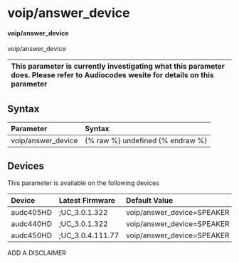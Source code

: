 ﻿---
description: voip/answer_device
search: false
---

# voip/answer_device

#### voip/answer_device

voip/answer_device


| This parameter is currently investigating what this parameter does. Please refer to Audiocodes wesite for details on this parameter | 
| :--- |

## Syntax
| Parameter | Syntax |
| :--- | :--- |
|voip/answer_device | {% raw %} undefined {% endraw %}|

## Devices
This parameter is available on the following devices

| Device | Latest Firmware | Default Value |
|:---|:---|:---|
| audc405HD | ;UC_3.0.1.322 | voip/answer_device=SPEAKER 
| audc440HD | ;UC_3.0.1.322 | voip/answer_device=SPEAKER 
| audc450HD | ;UC_3.0.4.111.77 | voip/answer_device=SPEAKER 

ADD A DISCLAIMER
